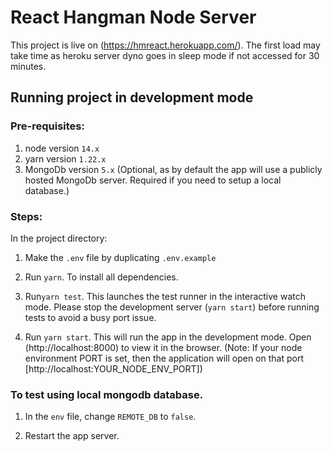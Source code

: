 # React Hangman Node Server

This project is live on (https://hmreact.herokuapp.com/). The first load may take time as heroku server dyno goes in sleep mode if not accessed for 30 minutes.

## Running project in development mode

### Pre-requisites:

1. node version `14.x`
2. yarn version `1.22.x`
3. MongoDb version `5.x` (Optional, as by default the app will use a publicly hosted MongoDb server. Required if you need to setup a local database.)

### Steps:
In the project directory:

1. Make the `.env` file by duplicating `.env.example`

2. Run `yarn`. To install all dependencies.

3. Run`yarn test`. This launches the test runner in the interactive watch mode. Please stop the development server (`yarn start`) before running tests to avoid a busy port issue.

4. Run `yarn start`. This will run the app in the development mode. Open (http://localhost:8000) to view it in the browser.
(Note: If your node environment PORT is set, then the application will open on that port [http://localhost:YOUR_NODE_ENV_PORT])

### To test using local mongodb database.

1. In the `env` file, change `REMOTE_DB` to `false`.

2. Restart the app server.
